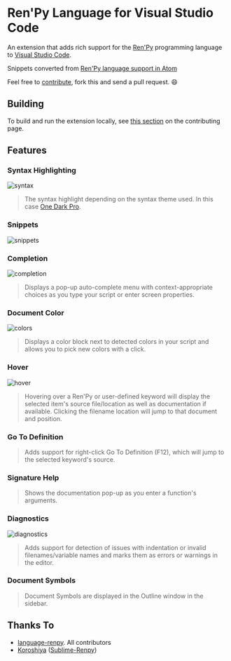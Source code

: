 
# Ren'Py Language for Visual Studio Code

An extension that adds rich support for the [Ren'Py](https://www.renpy.org/) programming language to [Visual Studio Code](https://code.visualstudio.com/).

Snippets converted from [Ren'Py language support in Atom](https://github.com/renpy/language-renpy)

Feel free to [contribute](https://github.com/renpy/vscode-language-renpy/blob/master/Contributing.md), fork this and send a pull request. :smile:

## Building
To build and run the extension locally, see [this section](https://github.com/renpy/vscode-language-renpy/blob/master/Contributing.md#how-to-contribute) on the contributing page.

## Features

### Syntax Highlighting

![syntax](https://user-images.githubusercontent.com/1286535/40073232-9509274a-5876-11e8-98ff-e14b46bfab8a.gif)

> The syntax highlight depending on the syntax theme used. In this case [One Dark Pro](https://marketplace.visualstudio.com/items?itemName=zhuangtongfa.Material-theme).

### Snippets

![snippets](https://user-images.githubusercontent.com/1286535/40073650-b999c5dc-5877-11e8-8910-596f9e94b281.gif)

### Completion

![completion](https://user-images.githubusercontent.com/12246002/137429951-63043065-57c7-4fb2-8bc3-27f69616f439.gif)

> Displays a pop-up auto-complete menu with context-appropriate choices as you type your script or enter screen properties.

### Document Color

![colors](https://user-images.githubusercontent.com/12246002/137429939-a813bc82-e067-4306-9d4b-9d3fa064b1b6.gif)

> Displays a color block next to detected colors in your script and allows you to pick new colors with a click.

### Hover

![hover](https://user-images.githubusercontent.com/12246002/137430452-3ae9e16a-6bd9-474b-837c-f19040a92766.gif)

> Hovering over a Ren'Py or user-defined keyword will display the selected item's source file/location as well as documentation if available. Clicking the filename location will jump to that document and position.

### Go To Definition

> Adds support for right-click Go To Definition (F12), which will jump to the selected keyword's source.

### Signature Help

> Shows the documentation pop-up as you enter a function's arguments.

### Diagnostics

![diagnostics](https://user-images.githubusercontent.com/12246002/137431018-978530fd-4af4-4d10-b72a-fe852a5ddffd.gif)

> Adds support for detection of issues with indentation or invalid filenames/variable names and marks them as errors or warnings in the editor.

### Document Symbols

> Document Symbols are displayed in the Outline window in the sidebar.

## Thanks To

- [language-renpy](https://github.com/renpy/language-renpy). All contributors
- [Koroshiya](https://github.com/koroshiya) ([Sublime-Renpy](https://github.com/koroshiya/Sublime-Renpy))
